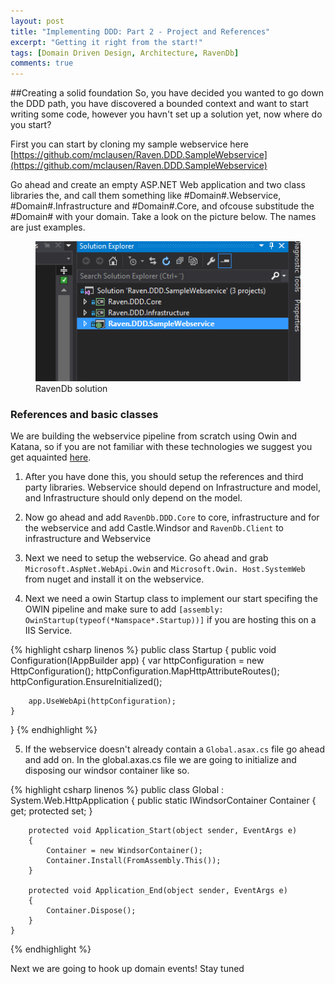 ```yaml
---
layout: post
title: "Implementing DDD: Part 2 - Project and References"
excerpt: "Getting it right from the start!"
tags: [Domain Driven Design, Architecture, RavenDb]
comments: true
---
```


##Creating a solid foundation
So, you have decided you wanted to go down the DDD path, you have discovered a bounded context and want to start writing some code, however you havn't set up a solution yet, now where do you start?

First you can start by cloning my sample webservice here [https://github.com/mclausen/Raven.DDD.SampleWebservice](https://github.com/mclausen/Raven.DDD.SampleWebservice)

Go ahead and create an empty ASP.NET Web application and two class libraries the, and call them something like #Domain#.Webservice, #Domain#.Infrastructure and #Domain#.Core, and ofcouse substitude the #Domain# with your domain. Take a look on the picture below. The names are just examples.

<figure class="half">
    <a href="/images/Ravendb-solutionpng"><img src="/images/Ravendb-solution.png"></a>
    <figcaption>RavenDb solution</figcaption>
</figure>

### References and basic classes
We are building the webservice pipeline from scratch using Owin and Katana, so if you are not familiar with these technologies we suggest you get aquainted [here](http://www.asp.net/aspnet/overview/owin-and-katana).

1. After you have done this, you should setup the references and third party libraries. Webservice should depend on Infrastructure and model, and Infrastructure should only depend on the model.

2. Now go ahead and add `RavenDb.DDD.Core` to core, infrastructure and for the webservice and add Castle.Windsor and `RavenDb.Client` to infrastructure and Webservice

3.	Next we need to setup the webservice. Go ahead and grab `Microsoft.AspNet.WebApi.Owin` and `Microsoft.Owin.	Host.SystemWeb` from nuget and install it on the webservice.

4. Next we need a owin Startup class to implement our start specifing the OWIN pipeline and make sure to add `[assembly: OwinStartup(typeof(*Namspace*.Startup))]` if you are hosting this on a IIS Service. 

{% highlight csharp linenos %}
public class Startup
{
    public void Configuration(IAppBuilder app)
    {
        var httpConfiguration = new HttpConfiguration();
        httpConfiguration.MapHttpAttributeRoutes();
        httpConfiguration.EnsureInitialized();

        app.UseWebApi(httpConfiguration);
    }
}
{% endhighlight %}

5. If the webservice doesn't already contain a `Global.asax.cs` file go ahead and add on.
In the global.axas.cs file we are going to initialize and disposing our windsor container like so.

{% highlight csharp linenos %}
public class Global : System.Web.HttpApplication
    {
        public static IWindsorContainer Container { get; protected set; }

        protected void Application_Start(object sender, EventArgs e)
        {
            Container = new WindsorContainer();
            Container.Install(FromAssembly.This());
        }

        protected void Application_End(object sender, EventArgs e)
        {
            Container.Dispose();
        }
    }
{% endhighlight %}

Next we are going to hook up domain events! Stay tuned